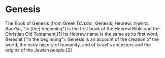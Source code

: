 # Genesis
The Book of Genesis (from Greek Γένεσις, Génesis; Hebrew: בְּרֵאשִׁית Bəreʾšīt, "In [the] beginning") is the first book of the Hebrew Bible and the Christian Old Testament.[1] Its Hebrew name is the same as its first word, Bereshit ("In the beginning"). Genesis is an account of the creation of the world, the early history of humanity, and of Israel's ancestors and the origins of the Jewish people.[2]

